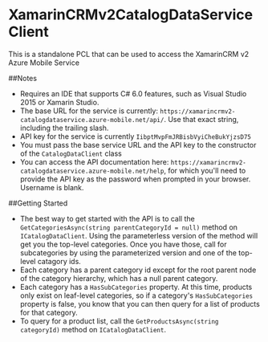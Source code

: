 # XamarinCRMv2CatalogDataServiceClient
This is a standalone PCL that can be used to access the XamarinCRM v2 Azure Mobile Service

##Notes
* Requires an IDE that supports C# 6.0 features, such as Visual Studio 2015 or Xamarin Studio.
* The base URL for the service is currently: `https://xamarincrmv2-catalogdataservice.azure-mobile.net/api/`. Use that exact string, including the trailing slash.
* API key for the service is currently `IibptMvpFmJRBisbVyiCheBukYjzsD75`
* You must pass the base service URL and the API key to the constructor of the `CatalogDataClient` class
* You can access the API documentation here: `https://xamarincrmv2-catalogdataservice.azure-mobile.net/help`, for which you'll need to provide the API key as the password when prompted in your browser. Username is blank.

##Getting Started
* The best way to get started with the API is to call the `GetCategoriesAsync(string parentCategoryId = null)` method on `ICatalogDataClient`. Using the parameterless version of the method will get you the top-level categories. Once you have those, call for subcategories by using the parameterized version and one of the top-level catagory ids.
* Each category has a parent category id except for the root parent node of the category hierarchy, which has a null parent category.
* Each category has a `HasSubCategories` property. At this time, products only exist on leaf-level categories, so if a category's `HasSubCategories` property is false, you know that you can then query for a list of products for that category.
* To query for a product list, call the `GetProductsAsync(string categoryId)` method on `ICatalogDataClient`.
